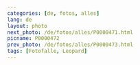 ```yaml
---
categories: [de, fotos, alles]
lang: de
layout: photo
next_photo: /de/fotos/alles/P0000471.html
picname: P0000472
prev_photo: /de/fotos/alles/P0000473.html
tags: [Fotofalle, Leopard]
---
```

